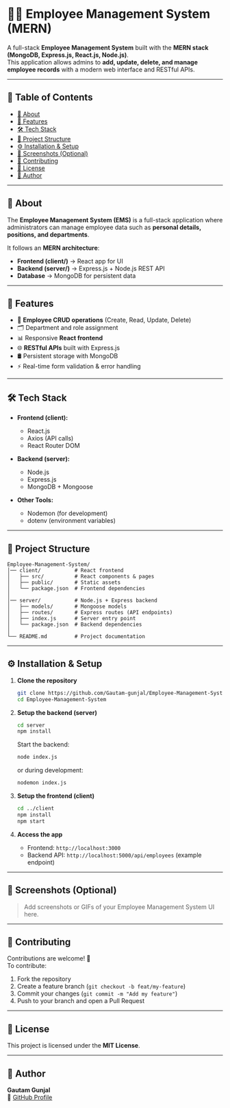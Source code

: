 # 👨‍💼 Employee Management System (MERN)

A full-stack **Employee Management System** built with the **MERN stack (MongoDB, Express.js, React.js, Node.js)**.  
This application allows admins to **add, update, delete, and manage employee records** with a modern web interface and RESTful APIs.

---

## 📑 Table of Contents

- [🧾 About](#-about)
- [🚀 Features](#-features)
- [🛠️ Tech Stack](#tech-stack)
- [📂 Project Structure](#-project-structure)
- [⚙️ Installation & Setup](#installation--setup)
- [📸 Screenshots (Optional)](#-screenshots-optional)
- [🤝 Contributing](#-contributing)
- [📜 License](#-license)
- [👤 Author](#-author)

---

## 🧾 About

The **Employee Management System (EMS)** is a full-stack application where administrators can manage employee data such as **personal details, positions, and departments**.  

It follows an **MERN architecture**:
- **Frontend (client/)** → React app for UI  
- **Backend (server/)** → Express.js + Node.js REST API  
- **Database** → MongoDB for persistent data  

---

## 🚀 Features

- 👤 **Employee CRUD operations** (Create, Read, Update, Delete)  
- 🗂️ Department and role assignment  
- 📊 Responsive **React frontend**  
- 🌐 **RESTful APIs** built with Express.js  
- 🛢️ Persistent storage with MongoDB  
- ⚡ Real-time form validation & error handling  

---

<h2 id="tech-stack">🛠️ Tech Stack</h2>

- **Frontend (client):**
  - React.js  
  - Axios (API calls)  
  - React Router DOM  

- **Backend (server):**
  - Node.js  
  - Express.js  
  - MongoDB + Mongoose  

- **Other Tools:**
  - Nodemon (for development)  
  - dotenv (environment variables)  

---

## 📂 Project Structure

```
Employee-Management-System/
│── client/           # React frontend
│   ├── src/          # React components & pages
│   ├── public/       # Static assets
│   └── package.json  # Frontend dependencies
│
│── server/           # Node.js + Express backend
│   ├── models/       # Mongoose models
│   ├── routes/       # Express routes (API endpoints)
│   ├── index.js      # Server entry point
│   └── package.json  # Backend dependencies
│
└── README.md         # Project documentation
```

---

<h2 id="installation--setup">⚙️ Installation & Setup</h2>

1. **Clone the repository**
   ```bash
   git clone https://github.com/Gautam-gunjal/Employee-Management-System.git
   cd Employee-Management-System
   ```

2. **Setup the backend (server)**
   ```bash
   cd server
   npm install
   ```

   Start the backend:
   ```bash
   node index.js
   ```
   or during development:
   ```bash
   nodemon index.js
   ```

3. **Setup the frontend (client)**
   ```bash
   cd ../client
   npm install
   npm start
   ```

4. **Access the app**
   - Frontend: `http://localhost:3000`  
   - Backend API: `http://localhost:5000/api/employees` (example endpoint)

---

## 📸 Screenshots (Optional)

> Add screenshots or GIFs of your Employee Management System UI here.

---

## 🤝 Contributing

Contributions are welcome! 🚀  
To contribute:  
1. Fork the repository  
2. Create a feature branch (`git checkout -b feat/my-feature`)  
3. Commit your changes (`git commit -m "Add my feature"`)  
4. Push to your branch and open a Pull Request  

---

## 📜 License

This project is licensed under the **MIT License**.

---

## 👤 Author

**Gautam Gunjal**  
🔗 [GitHub Profile](https://github.com/Gautam-gunjal)
